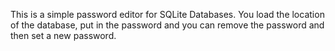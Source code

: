 This is a simple password editor for SQLite Databases. You load the
location of the database, put in the password and you can remove the password
and then set a new password.
